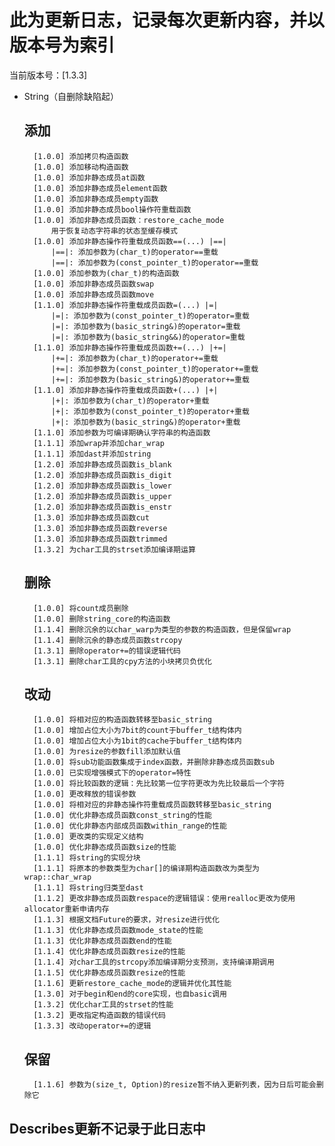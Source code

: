# 此为更新日志，记录每次更新内容，并以版本号为索引
当前版本号：[1.3.3]
- String（自删除缺陷起）
    ## 添加
        [1.0.0] 添加拷贝构造函数
        [1.0.0] 添加移动构造函数
        [1.0.0] 添加非静态成员at函数
        [1.0.0] 添加非静态成员element函数
        [1.0.0] 添加非静态成员empty函数
        [1.0.0] 添加非静态成员bool操作符重载函数
        [1.0.0] 添加非静态成员函数：restore_cache_mode
            用于恢复动态字符串的状态至缓存模式
        [1.0.0] 添加非静态操作符重载成员函数==(...) |==|
            |==|: 添加参数为(char_t)的operator==重载
            |==|: 添加参数为(const_pointer_t)的operator==重载
        [1.0.0] 添加参数为(char_t)的构造函数
        [1.0.0] 添加非静态成员函数swap
        [1.0.0] 添加非静态成员函数move
        [1.1.0] 添加非静态操作符重载成员函数=(...) |=|
            |=|: 添加参数为(const_pointer_t)的operator=重载
            |=|: 添加参数为(basic_string&)的operator=重载
            |=|: 添加参数为(basic_string&&)的operator=重载
        [1.1.0] 添加非静态操作符重载成员函数+=(...) |+=|
            |+=|: 添加参数为(char_t)的operator+=重载
            |+=|: 添加参数为(const_pointer_t)的operator+=重载
            |+=|: 添加参数为(basic_string&)的operator+=重载
        [1.1.0] 添加非静态操作符重载成员函数+(...) |+|
            |+|: 添加参数为(char_t)的operator+重载
            |+|: 添加参数为(const_pointer_t)的operator+重载
            |+|: 添加参数为(basic_string&)的operator+重载
        [1.1.0] 添加参数为可编译期确认字符串的构造函数
        [1.1.1] 添加wrap并添加char_wrap
        [1.1.1] 添加dast并添加string
        [1.2.0] 添加非静态成员函数is_blank
        [1.2.0] 添加非静态成员函数is_digit
        [1.2.0] 添加非静态成员函数is_lower
        [1.2.0] 添加非静态成员函数is_upper
        [1.2.0] 添加非静态成员函数is_enstr
        [1.3.0] 添加非静态成员函数cut
        [1.3.0] 添加非静态成员函数reverse
        [1.3.0] 添加非静态成员函数trimmed
        [1.3.2] 为char工具的strset添加编译期运算

    ## 删除
        [1.0.0] 将count成员删除
        [1.0.0] 删除string_core的构造函数
        [1.1.4] 删除沉余的以char_warp为类型的参数的构造函数，但是保留wrap
        [1.1.4] 删除沉余的静态成员函数strcopy
        [1.3.1] 删除operator+=的错误逻辑代码
        [1.3.1] 删除char工具的cpy方法的小块拷贝负优化

    ## 改动
        [1.0.0] 将相对应的构造函数转移至basic_string
        [1.0.0] 增加占位大小为7bit的count于buffer_t结构体内
        [1.0.0] 增加占位大小为1bit的cache于buffer_t结构体内
        [1.0.0] 为resize的参数fill添加默认值
        [1.0.0] 将sub功能函数集成于index函数，并删除非静态成员函数sub
        [1.0.0] 已实现增强模式下的operator=特性
        [1.0.0] 将比较函数的逻辑：先比较第一位字符更改为先比较最后一个字符
        [1.0.0] 更改释放的错误参数
        [1.0.0] 将相对应的非静态操作符重载成员函数转移至basic_string
        [1.0.0] 优化非静态成员函数const_string的性能
        [1.0.0] 优化非静态内部成员函数within_range的性能
        [1.0.0] 更改类的实现定义结构
        [1.0.0] 优化非静态成员函数size的性能
        [1.1.1] 将string的实现分块
        [1.1.1] 将原本的参数类型为char[]的编译期构造函数改为类型为wrap::char_wrap
        [1.1.1] 将string归类至dast
        [1.1.2] 更改非静态成员函数respace的逻辑错误：使用realloc更改为使用allocator重新申请内存
        [1.1.3] 根据文档Future的要求，对resize进行优化
        [1.1.3] 优化非静态成员函数mode_state的性能
        [1.1.3] 优化非静态成员函数end的性能
        [1.1.4] 优化非静态成员函数resize的性能
        [1.1.4] 对char工具的strcopy添加编译期分支预测，支持编译期调用
        [1.1.5] 优化非静态成员函数resize的性能
        [1.1.6] 更新restore_cache_mode的逻辑并优化其性能
        [1.3.0] 对于begin和end的core实现，也自basic调用
        [1.3.2] 优化char工具的strset的性能
        [1.3.2] 更改指定构造函数的错误代码
        [1.3.3] 改动operator+=的逻辑
    
    ## 保留
        [1.1.6] 参数为(size_t, Option)的resize暂不纳入更新列表，因为日后可能会删除它

## Describes更新不记录于此日志中